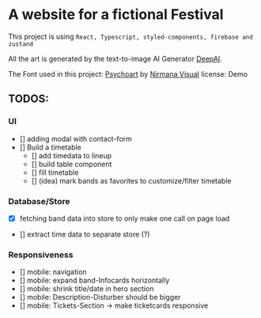# A website for a fictional Festival

This project is using `React, Typescript, styled-components, firebase and zustand`

All the art is generated by the text-to-image AI Generator [DeepAI](https://deepai.org/machine-learning-model/text2img).

The Font used in this project: [Psychoart](https://www.fontspace.com/psychoart-font-f78786) by [Nirmana Visual](http://nirmanavisual.com/)
license: Demo

## TODOS:

### UI
- [] adding modal with contact-form
- [] Build a timetable
    - [] add timedata to lineup
    - [] build table component
    - [] fill timetable
    - [] (idea) mark bands as favorites to customize/filter timetable


### Database/Store
- [x] fetching band data into store to only make one call on page load
- [] extract time data to separate store (?)

### Responsiveness 
- [] mobile: navigation 
- [] mobile: expand band-Infocards horizontally
- [] mobile: shrink title/date in hero section
- [] mobile: Description-Disturber should be bigger
- [] mobile: Tickets-Section -> make ticketcards responsive